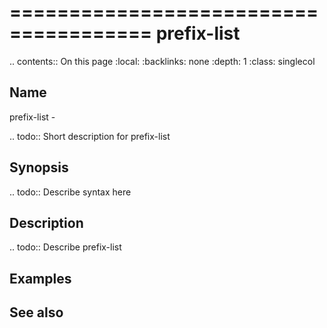 

======================================
prefix-list
======================================

.. contents:: On this page
    :local:
    :backlinks: none
    :depth: 1
    :class: singlecol

Name
----
prefix-list - 

.. todo::
    Short description for prefix-list

Synopsis
--------
.. todo::
   Describe syntax here

Description
-----------
.. todo::
    Describe prefix-list

Examples
--------

See also
--------

